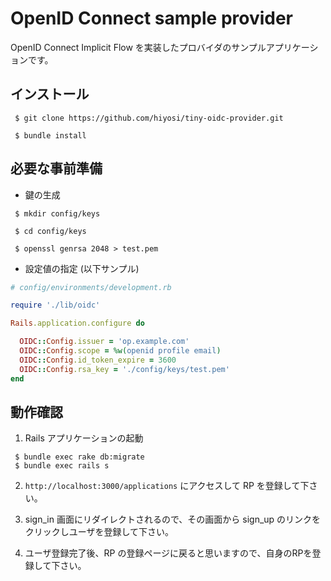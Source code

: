 # OpenID Connect sample provider

OpenID Connect Implicit Flow を実装したプロバイダのサンプルアプリケーションです。

## インストール

````
 $ git clone https://github.com/hiyosi/tiny-oidc-provider.git

 $ bundle install
````

## 必要な事前準備
- 鍵の生成

````
 $ mkdir config/keys

 $ cd config/keys

 $ openssl genrsa 2048 > test.pem

````

- 設定値の指定 (以下サンプル)

````.rb
# config/environments/development.rb

require './lib/oidc'

Rails.application.configure do

  OIDC::Config.issuer = 'op.example.com'
  OIDC::Config.scope = %w(openid profile email)
  OIDC::Config.id_token_expire = 3600
  OIDC::Config.rsa_key = './config/keys/test.pem'
end

````

## 動作確認

1. Rails アプリケーションの起動

````
 $ bundle exec rake db:migrate
 $ bundle exec rails s
````

2. ``` http://localhost:3000/applications ``` にアクセスして RP を登録して下さい。

3. sign_in 画面にリダイレクトされるので、その画面から sign_up のリンクをクリックしユーザを登録して下さい。

4. ユーザ登録完了後、RP の登録ページに戻ると思いますので、自身のRPを登録して下さい。


